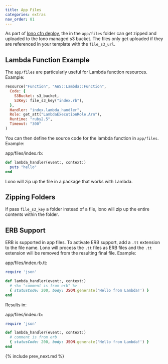 ```yaml
---
title: App Files
categories: extras
nav_order: 81
---
```


As part of [lono cfn deploy](/reference/lono-cfn-deploy/), the in the `app/files` folder can get zipped and uploaded to the lono managed s3 bucket. The files only get uploaded if they are referenced in your template with the `file_s3_url`.

## Lambda Function Example

The `app/files` are particularly useful for Lambda function resources.   Example:

```ruby
resource("Function", "AWS::Lambda::Function",
  Code: {
    S3Bucket: s3_bucket,
    S3Key: file_s3_key("index.rb"),
  },
  Handler: "index.lambda_handler",
  Role: get_att("LambdaExecutionRole.Arn"),
  Runtime: "ruby2.5",
  Timeout: "300"
)
```

You can then define the source code for the lambda function in `app/files`.  Example:

app/files/index.rb:

```ruby
def lambda_handler(event:, context:)
  puts "hello"
end
```

Lono will zip up the file in a package that works with Lambda.

## Zipping Folders

If pass `file_s3_key` a folder instead of a file, lono will zip up the entire contents within the folder.

## ERB Support

ERB is supported in app files. To activate ERB support, add a `.tt` extension to the file name. Lono will process the `.tt` files as ERB files and the `.tt` extension will be removed from the resulting final file.  Example:

app/files/index.rb.tt:

```ruby
require 'json'

def lambda_handler(event:, context:)
  # <%= "comment is from erb" %>
  { statusCode: 200, body: JSON.generate('Hello from Lambda!') }
end
```

Results in:

app/files/index.rb:

```ruby
require 'json'

def lambda_handler(event:, context:)
  # comment is from erb
  { statusCode: 200, body: JSON.generate('Hello from Lambda!') }
end
```

{% include prev_next.md %}
